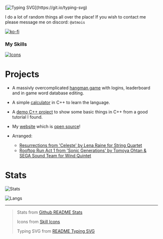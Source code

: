 [![Typing SVG](https://readme-typing-svg.demolab.com?font=Fira+Code&pause=1000&color=BA45FF&random=false&width=435&lines=Hi%2C+I'm+Atmois!)](https://git.io/typing-svg)

I do a lot of random things all over the place! If you wish to contact me please message me on discord: `@atmois`

[![ko-fi](https://ko-fi.com/img/githubbutton_sm.svg)](https://ko-fi.com/D1D6JF6T7)

### My Skills
[![Icons](https://skillicons.dev/icons?i=cpp,cs,py,astro,html,css,md,vscode,godot,git,linux)](https://skillicons.dev)

# Projects

* A massivly overcomplicated [hangman game](https://github.com/Atmois/Hangman) with logins, leaderboard and in game word database editing.

* A simple [calculator](https://github.com/Atmois/CPPCalc) in C++ to learn the language.

* A [demo C++ project](https://github.com/Atmois/CPPDemo) to show some basic things in C++ from a good tutorial I found.

* My [website](https://atmois.com) which is [open source](https://github.com/Atmois/Website)!

* Arranged:

  * [Resurrections from 'Celeste' by Lena Raine for String Quartet](https://ko-fi.com/s/e7e1e9822a)
  * [Rooftop Run Act 1 from 'Sonic Generations' by Tomoya Ohtan & SEGA Sound Team for Wind Quintet](https://ko-fi.com/s/f2444f46ec)

# Stats

![Stats](https://readme-stats-git-main-atmois-projects.vercel.app/api?username=Atmois&show_icons=true&include_all_commits=true&count_private=true&theme=tokyonight&hide=stars)

![Langs](https://readme-stats-git-main-atmois-projects.vercel.app/api/top-langs/?username=atmois&count_weight=0.5&exclude_repo=readme-stats,OldWebsite&theme=tokyonight&layout=pie)

<hr>

> Stats from [Github README Stats](https://github.com/anuraghazra/github-readme-stats)
>
> Icons from [Skill Icons](https://github.com/tandpfun/skill-icons)
>
> Typing SVG from [README Typing SVG](https://github.com/DenverCoder1/readme-typing-svg)
